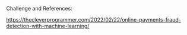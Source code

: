 Challenge and References:

https://thecleverprogrammer.com/2022/02/22/online-payments-fraud-detection-with-machine-learning/
